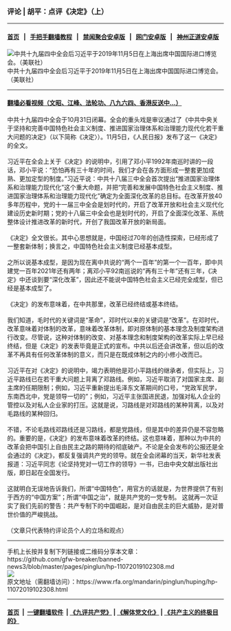 ### 评论 | 胡平：点评《决定》（上）
------------------------

#### [首页](https://github.com/gfw-breaker/banned-news3/blob/master/README.md) &nbsp;&nbsp;|&nbsp;&nbsp; [手把手翻墙教程](https://github.com/gfw-breaker/guides/wiki) &nbsp;&nbsp;|&nbsp;&nbsp; [禁闻聚合安卓版](https://github.com/gfw-breaker/bn-android) &nbsp;&nbsp;|&nbsp;&nbsp; [网门安卓版](https://github.com/oGate2/oGate) &nbsp;&nbsp;|&nbsp;&nbsp; [神州正道安卓版](https://github.com/SzzdOgate/update) 



<div id="headerimg">
 <img alt="中共十九届四中全会后习近平于2019年11月5日在上海出席中国国际进口博览会。（美联社）" src="https://www.rfa.org/mandarin/pinglun/huping/hp-11072019102308.html/AP_19309087620298.jpg/@@images/ef7ee4f9-69ae-402f-bd16-dc30af15ad9d.jpeg" title="中共十九届四中全会后习近平于2019年11月5日在上海出席中国国际进口博览会。（美联社）"/>
 <div id="headerimgcontents">
  <div id="headerimgcaption">
   <span>
    中共十九届四中全会后习近平于2019年11月5日在上海出席中国国际进口博览会。（美联社）
   </span>
   <!-- zoomattribute -->
  </div>
  <!-- headerimgcaption -->
 </div>
 <!-- headerimagecontents -->
</div>

<hr/>


#### [翻墙必看视频（文昭、江峰、法轮功、八九六四、香港反送中...）](https://github.com/gfw-breaker/banned-news3/blob/master/pages/links.md)

<div id="storytext">
 <div>
  <div class="slot_header">
  </div>
 </div>
 <p>
  中共十九届四中全会于10月31日闭幕。全会的重头戏是审议通过了《中共中央关于坚持和完善中国特色社会主义制度、推进国家治理体系和治理能力现代化若干重大问题的决定》（以下简称《决定〉）。11月5日，《人民日报》发布了这一《决定》的全文。
  <br/>
  <br/>
  习近平在全会上关于《决定》的说明中，引用了邓小平1992年南巡时讲的一段话，邓小平说：“恐怕再有三十年的时间，我们才会在各方面形成一整套更加成熟、更加定型的制度。”习近平说：中共十八届三中全会首次提出“推进国家治理体系和治理能力现代化”这个重大命题，并把“完善和发展中国特色社会主义制度、推进国家治理体系和治理能力现代化”确定为全面深化改革的总目标。在改革开放40多年历程中，党的十一届三中全会是划时代的，开启了改革开放和社会主义现代化建设历史新时期；党的十八届三中全会也是划时代的，开启了全面深化改革、系统整体设计推进改革的新时代，开创了我国改革开放的新局面。
  <br/>
  <br/>
  《决定》全文很长。其中心思想就是，中国经过70年的创造性探索，已经形成了一整套新体制；换言之，中国特色社会主义制度已经基本成型。
  <br/>
  <br/>
  之所以说基本成型，是因为现在离中共说的“两个一百年”的第一个一百年，即中共建党一百年2021年还有两年；离邓小平92南巡说的“再有三十年”还有三年，《决定》中还谈到要“深化改革”，因此还不能说中国特色社会主义已经完全成型，但已经是基本成型了。
  <br/>
  <br/>
  《决定》的发布意味着，在中共那里，改革已经终结或基本终结。
  <br/>
  <br/>
  我们知道，毛时代的关键词是“革命”，邓时代以来的关键词是“改革”。在邓时代，改革意味着对体制的改革，意味着改革体制，即对原体制的基本理念及制度架构进行改变。尽管说，这种对体制的改变、对基本理念和制度架构的改革实际上早已经终结，但是《决定》的发表毕竟是正式的宣布。中共以后还会讲改革，但以后的改革不再具有任何改革体制的意义，而只是在既成体制之内的小修小改而已。
  <br/>
  <br/>
  习近平在对《决定》的说明中，竭力表明他是邓小平路线的继承者，但实际上，习近平路线已在若干重大问题上背离了邓路线。例如，习近平取消了对国家主席、副主席的任期限制；例如，习近平重新提出毛泽东文革期间的口号，“党政军民学，东南西北中，党是领导一切的”；例如，习近平主张国进民退，加强对私人企业的管控以及对私人企业家的打压。这就是说，习路线是对邓路线的某种背离，以及对毛路线的某种回归。
  <br/>
  <br/>
  不错，不论毛路线邓路线还是习路线，都是党路线，但是其中的差异仍是不容忽略的。重要的是，《决定》的发布意味着改革的终结。这也意味着，那种以为中共的改革会把中国引上自由民主之路的期待的彻底破产。不论是全会发布的公报还是全会通过的《决定》，都反复强调共产党的领导。就在全会闭幕的当天，新华社发表报道：习近平同志《论坚持党对一切工作的领导》一书，已由中央文献出版社出版，即日起在全国发行。
  <br/>
  <br/>
  这就明白无误地告诉我们，所谓“中国特色”，用官方的话就是，为世界提供了有别于西方的“中国方案”；所谓“中国之治”，就是共产党的一党专制。 这就再一次证实了我们先前的警告：共产专制下的中国崛起，是对自由民主的巨大威胁，是对普世价值的严峻挑战。
  <br/>
  <br/>
  （文章只代表特约评论员个人的立场和观点）
 </p>
</div>

<hr/>
手机上长按并复制下列链接或二维码分享本文章：<br/>
https://github.com/gfw-breaker/banned-news3/blob/master/pages/pinglun/hp-11072019102308.md <br/>
<a href='https://github.com/gfw-breaker/banned-news3/blob/master/pages/pinglun/hp-11072019102308.md'><img src='https://github.com/gfw-breaker/banned-news3/blob/master/pages/pinglun/hp-11072019102308.md.png'/></a> <br/>
原文地址（需翻墙访问）：https://www.rfa.org/mandarin/pinglun/huping/hp-11072019102308.html


------------------------
#### [首页](https://github.com/gfw-breaker/banned-news3/blob/master/README.md) &nbsp;|&nbsp; [一键翻墙软件](https://github.com/gfw-breaker/nogfw/blob/master/README.md) &nbsp;| [《九评共产党》](https://github.com/gfw-breaker/9ping.md/blob/master/README.md#九评之一评共产党是什么) | [《解体党文化》](https://github.com/gfw-breaker/jtdwh.md/blob/master/README.md) | [《共产主义的终极目的》](https://github.com/gfw-breaker/gczydzjmd.md/blob/master/README.md)


<img src='http://gfw-breaker.win/banned-news3/pages/pinglun/hp-11072019102308.md' width='0px' height='0px'/>